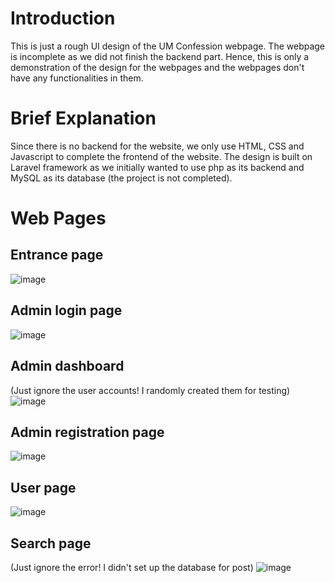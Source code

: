# Introduction
This is just a rough UI design of the UM Confession webpage. The webpage is incomplete as we did not finish the backend part. Hence, this is only a demonstration of the design for the webpages and the webpages don't have any functionalities in them.

# Brief Explanation
Since there is no backend for the website, we only use HTML, CSS and Javascript to complete the frontend of the website. The design is built on Laravel framework as we initially wanted to use php as its backend and MySQL as its database (the project is not completed).

# Web Pages
## Entrance page
![image](https://user-images.githubusercontent.com/110665695/185628502-647b2ba7-45a8-47c2-83a3-8dbb00bb0b74.png)

## Admin login page
![image](https://user-images.githubusercontent.com/110665695/185628992-c33b1fb6-a724-4392-973c-be3697796e8c.png)

## Admin dashboard
(Just ignore the user accounts! I randomly created them for testing)
![image](https://user-images.githubusercontent.com/110665695/185629603-7cb7a308-f9be-402c-a116-5a8cd78cb258.png)

## Admin registration page
![image](https://user-images.githubusercontent.com/110665695/185629706-6d374dd2-6968-4b6a-8b86-45b6a9ab4c24.png)

## User page
![image](https://user-images.githubusercontent.com/110665695/185629765-32880db7-9129-4a5d-bb15-4fb99e3fce38.png)

## Search page
(Just ignore the error! I didn't set up the database for post)
![image](https://user-images.githubusercontent.com/110665695/185629818-8d2c80d7-c23e-4859-9997-59b5e5f41e6d.png)
